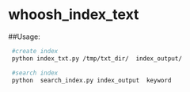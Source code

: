 # whoosh_index_text

##Usage: 
```bash
 #create index 
 python index_txt.py /tmp/txt_dir/  index_output/

 #search index 
 python  search_index.py index_output  keyword 

```

